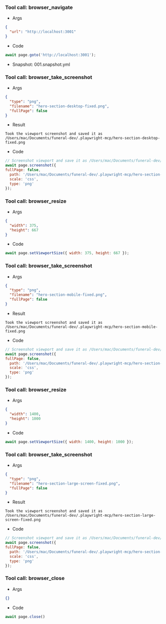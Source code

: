 
### Tool call: browser_navigate
- Args
```json
{
  "url": "http://localhost:3001"
}
```
- Code
```js
await page.goto('http://localhost:3001');
```
- Snapshot: 001.snapshot.yml


### Tool call: browser_take_screenshot
- Args
```json
{
  "type": "png",
  "filename": "hero-section-desktop-fixed.png",
  "fullPage": false
}
```
- Result
```
Took the viewport screenshot and saved it as /Users/mac/Documents/funeral-dev/.playwright-mcp/hero-section-desktop-fixed.png
```
- Code
```js
// Screenshot viewport and save it as /Users/mac/Documents/funeral-dev/.playwright-mcp/hero-section-desktop-fixed.png
await page.screenshot({
fullPage: false,
  path: '/Users/mac/Documents/funeral-dev/.playwright-mcp/hero-section-desktop-fixed.png',
  scale: 'css',
  type: 'png'
});
```


### Tool call: browser_resize
- Args
```json
{
  "width": 375,
  "height": 667
}
```
- Code
```js
await page.setViewportSize({ width: 375, height: 667 });
```


### Tool call: browser_take_screenshot
- Args
```json
{
  "type": "png",
  "filename": "hero-section-mobile-fixed.png",
  "fullPage": false
}
```
- Result
```
Took the viewport screenshot and saved it as /Users/mac/Documents/funeral-dev/.playwright-mcp/hero-section-mobile-fixed.png
```
- Code
```js
// Screenshot viewport and save it as /Users/mac/Documents/funeral-dev/.playwright-mcp/hero-section-mobile-fixed.png
await page.screenshot({
fullPage: false,
  path: '/Users/mac/Documents/funeral-dev/.playwright-mcp/hero-section-mobile-fixed.png',
  scale: 'css',
  type: 'png'
});
```


### Tool call: browser_resize
- Args
```json
{
  "width": 1400,
  "height": 1000
}
```
- Code
```js
await page.setViewportSize({ width: 1400, height: 1000 });
```


### Tool call: browser_take_screenshot
- Args
```json
{
  "type": "png",
  "filename": "hero-section-large-screen-fixed.png",
  "fullPage": false
}
```
- Result
```
Took the viewport screenshot and saved it as /Users/mac/Documents/funeral-dev/.playwright-mcp/hero-section-large-screen-fixed.png
```
- Code
```js
// Screenshot viewport and save it as /Users/mac/Documents/funeral-dev/.playwright-mcp/hero-section-large-screen-fixed.png
await page.screenshot({
fullPage: false,
  path: '/Users/mac/Documents/funeral-dev/.playwright-mcp/hero-section-large-screen-fixed.png',
  scale: 'css',
  type: 'png'
});
```


### Tool call: browser_close
- Args
```json
{}
```
- Code
```js
await page.close()
```

